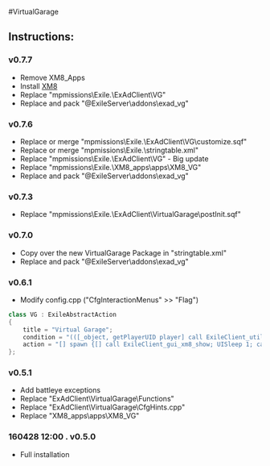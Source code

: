 #VirtualGarage  
## Instructions:   
 
### v0.7.7 
* Remove XM8_Apps 
* Install [XM8](https://github.com/Bjanski/ExAd/tree/master/docs/XM8)
* Replace "mpmissions\Exile.<map>\ExAdClient\VG"
* Replace and pack "@ExileServer\addons\exad_vg"   

### v0.7.6 
* Replace or merge "mpmissions\Exile.<map>\ExAdClient\VG\customize.sqf"
* Replace or merge "mpmissions\Exile.<map>\stringtable.xml"
* Replace "mpmissions\Exile.<map>\ExAdClient\VG" - Big update
* Replace "mpmissions\Exile.<map>\XM8_apps\apps\XM8_VG"
* Replace and pack "@ExileServer\addons\exad_vg"  
  
### v0.7.3  
* Replace "mpmissions\Exile.<map>\ExAdClient\VirtualGarage\postInit.sqf"
 
### v0.7.0  
* Copy over the new VirtualGarage Package in "stringtable.xml"  
* Replace and pack "@ExileServer\addons\exad_vg"

 
### v0.6.1  
* Modify config.cpp ("CfgInteractionMenus" >> "Flag")
```cpp
class VG : ExileAbstractAction
{
	title = "Virtual Garage";
	condition = "(([_object, getPlayerUID player] call ExileClient_util_territory_getAccessLevel) select 0) >= ExAd_VG_ACCESS_LEVEL";
	action = "[] spawn {[] call ExileClient_gui_xm8_show; UISleep 1; call XM8_VG_checkNearByFlags}";
};
```


### v0.5.1  
* Add battleye exceptions  
* Replace "ExAdClient\VirtualGarage\Functions"
* Replace "ExAdClient\VirtualGarage\CfgHints.cpp"
* Replace "XM8_apps\apps\XM8_VG"
 
### 160428 12:00 . v0.5.0  
* Full installation
